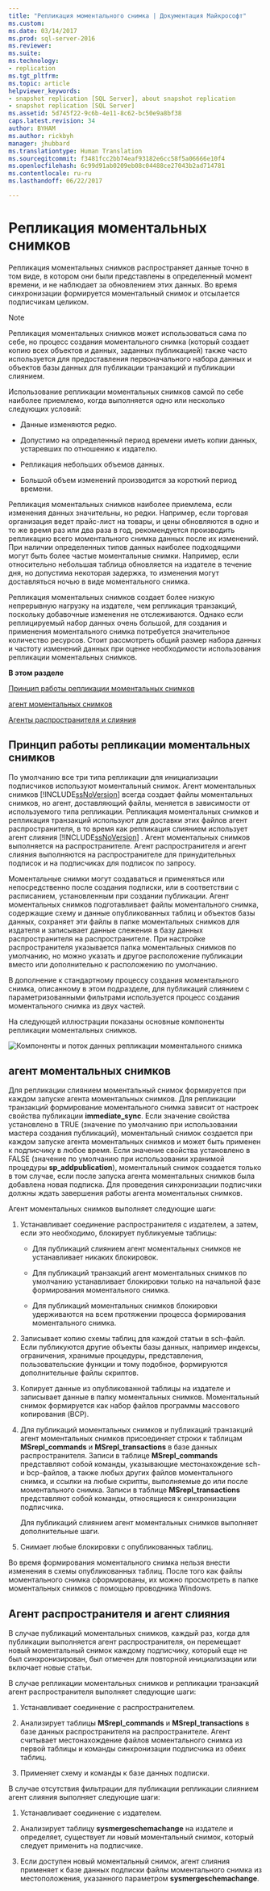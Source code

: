 ```yaml
---
title: "Репликация моментального снимка | Документация Майкрософт"
ms.custom: 
ms.date: 03/14/2017
ms.prod: sql-server-2016
ms.reviewer: 
ms.suite: 
ms.technology:
- replication
ms.tgt_pltfrm: 
ms.topic: article
helpviewer_keywords:
- snapshot replication [SQL Server], about snapshot replication
- snapshot replication [SQL Server]
ms.assetid: 5d745f22-9c6b-4e11-8c62-bc50e9a8bf38
caps.latest.revision: 34
author: BYHAM
ms.author: rickbyh
manager: jhubbard
ms.translationtype: Human Translation
ms.sourcegitcommit: f3481fcc2bb74eaf93182e6cc58f5a06666e10f4
ms.openlocfilehash: 6c99d91ab0209eb08c04488ce27043b2ad714781
ms.contentlocale: ru-ru
ms.lasthandoff: 06/22/2017

---
```

# <a name="snapshot-replication"></a>Репликация моментальных снимков
  Репликация моментальных снимков распространяет данные точно в том виде, в котором они были представлены в определенный момент времени, и не наблюдает за обновлением этих данных. Во время синхронизации формируется моментальный снимок и отсылается подписчикам целиком.  
  
> [!NOTE]  
>  Репликация моментальных снимков может использоваться сама по себе, но процесс создания моментального снимка (который создает копию всех объектов и данных, заданных публикацией) также часто используется для предоставления первоначального набора данных и объектов базы данных для публикации транзакций и публикации слиянием.  
  
 Использование репликации моментальных снимков самой по себе наиболее приемлемо, когда выполняется одно или несколько следующих условий:  
  
-   Данные изменяются редко.  
  
-   Допустимо на определенный период времени иметь копии данных, устаревших по отношению к издателю.  
  
-   Репликация небольших объемов данных.  
  
-   Большой объем изменений производится за короткий период времени.  
  
 Репликация моментальных снимков наиболее приемлема, если изменения данных значительны, но редки. Например, если торговая организация ведет прайс-лист на товары, и цены обновляются в одно и то же время раз или два раза в год, рекомендуется производить репликацию всего моментального снимка данных после их изменений. При наличии определенных типов данных наиболее подходящими могут быть более частые моментальные снимки. Например, если относительно небольшая таблица обновляется на издателе в течение дня, но допустима некоторая задержка, то изменения могут доставляться ночью в виде моментального снимка.  
  
 Репликация моментальных снимков создает более низкую непрерывную нагрузку на издателе, чем репликация транзакций, поскольку добавочные изменения не отслеживаются. Однако если реплицируемый набор данных очень большой, для создания и применения моментального снимка потребуется значительное количество ресурсов. Стоит рассмотреть общий размер набора данных и частоту изменений данных при оценке необходимости использования репликации моментальных снимков.  
  
 **В этом разделе**  
  
 [Принцип работы репликации моментальных снимков](#HowWorks)  
  
 [агент моментальных снимков](#SnapshotAgent)  
  
 [Агенты распространителя и слияния](#DistAgent)  
  
##  <a name="HowWorks"></a> Принцип работы репликации моментальных снимков  
 По умолчанию все три типа репликации для инициализации подписчиков используют моментальный снимок. Агент моментальных снимков [!INCLUDE[ssNoVersion](../../includes/ssnoversion-md.md)] всегда создает файлы моментальных снимков, но агент, доставляющий файлы, меняется в зависимости от используемого типа репликации. Репликация моментальных снимков и репликация транзакций используют для доставки этих файлов агент распространителя, в то время как репликация слиянием использует агент слияния [!INCLUDE[ssNoVersion](../../includes/ssnoversion-md.md)] . Агент моментальных снимков выполняется на распространителе. Агент распространителя и агент слияния выполняются на распространителе для принудительных подписок и на подписчиках для подписок по запросу.  
  
 Моментальные снимки могут создаваться и применяться или непосредственно после создания подписки, или в соответствии с расписанием, установленным при создании публикации. Агент моментальных снимков подготавливает файлы моментального снимка, содержащие схему и данные опубликованных таблиц и объектов базы данных, сохраняет эти файлы в папке моментальных снимков для издателя и записывает данные слежения в базу данных распространителя на распространителе. При настройке распространителя указывается папка моментальных снимков по умолчанию, но можно указать и другое расположение публикации вместо или дополнительно к расположению по умолчанию.  
  
 В дополнение к стандартному процессу создания моментального снимка, описанному в этом подразделе, для публикаций слиянием с параметризованными фильтрами используется процесс создания моментального снимка из двух частей.  
  
 На следующей иллюстрации показаны основные компоненты репликации моментальных снимков.  
  
 ![Компоненты и поток данных репликации моментального снимка](../../relational-databases/replication/media/snapshot.gif "Компоненты и поток данных репликации моментального снимка")  
  
##  <a name="SnapshotAgent"></a> агент моментальных снимков  
 Для репликации слиянием моментальный снимок формируется при каждом запуске агента моментальных снимков. Для репликации транзакций формирование моментального снимка зависит от настроек свойства публикации **immediate_sync**. Если значение свойства установлено в TRUE (значение по умолчанию при использовании мастера создания публикаций), моментальный снимок создается при каждом запуске агента моментальных снимков и может быть применен к подписчику в любое время. Если значение свойства установлено в FALSE (значение по умолчанию при использовании хранимой процедуры **sp_addpublication**), моментальный снимок создается только в том случае, если после запуска агента моментальных снимков была добавлена новая подписка. Для проведения синхронизации подписчики должны ждать завершения работы агента моментальных снимков.  
  
 Агент моментальных снимков выполняет следующие шаги:  
  
1.  Устанавливает соединение распространителя с издателем, а затем, если это необходимо, блокирует публикуемые таблицы:  
  
    -   Для публикаций слиянием агент моментальных снимков не устанавливает никаких блокировок.  
  
    -   Для публикаций транзакций агент моментальных снимков по умолчанию устанавливает блокировки только на начальной фазе формирования моментального снимка.  
  
    -   Для публикаций моментальных снимков блокировки удерживаются на всем протяжении процесса формирования моментального снимка.  
  
2.  Записывает копию схемы таблиц для каждой статьи в sch-файл. Если публикуются другие объекты базы данных, например индексы, ограничения, хранимые процедуры, представления, пользовательские функции и тому подобное, формируются дополнительные файлы скриптов.  
  
3.  Копирует данные из опубликованной таблицы на издателе и записывает данные в папку моментальных снимков. Моментальный снимок формируется как набор файлов программы массового копирования (BCP).  
  
4.  Для публикаций моментальных снимков и публикаций транзакций агент моментальных снимков присоединяет строки к таблицам **MSrepl_commands** и **MSrepl_transactions** в базе данных распространителя. Записи в таблице **MSrepl_commands** представляют собой команды, указывающие местонахождение sch- и bcp-файлов, а также любых других файлов моментального снимка, и ссылки на любые скрипты, выполняемые до или после моментального снимка. Записи в таблице **MSrepl_transactions** представляют собой команды, относящиеся к синхронизации подписчика.  
  
     Для публикаций слиянием агент моментальных снимков выполняет дополнительные шаги.  
  
5.  Снимает любые блокировки с опубликованных таблиц.  
  
 Во время формирования моментального снимка нельзя внести изменения в схемы опубликованных таблиц. После того как файлы моментального снимка сформированы, их можно просмотреть в папке моментальных снимков с помощью проводника Windows.  
  
##  <a name="DistAgent"></a> Агент распространителя и агент слияния  
 В случае публикаций моментальных снимков, каждый раз, когда для публикации выполняется агент распространителя, он перемещает новый моментальный снимок каждому подписчику, который еще не был синхронизирован, был отмечен для повторной инициализации или включает новые статьи.  
  
 В случае репликации моментальных снимков и репликации транзакций агент распространителя выполняет следующие шаги:  
  
1.  Устанавливает соединение с распространителем.  
  
2.  Анализирует таблицы **MSrepl_commands** и **MSrepl_transactions** в базе данных распространителя на распространителе. Агент считывает местонахождение файлов моментального снимка из первой таблицы и команды синхронизации подписчика из обеих таблиц.  
  
3.  Применяет схему и команды к базе данных подписки.  
  
 В случае отсутствия фильтрации для публикации репликации слиянием агент слияния выполняет следующие шаги:  
  
1.  Устанавливает соединение с издателем.  
  
2.  Анализирует таблицу **sysmergeschemachange** на издателе и определяет, существует ли новый моментальный снимок, который следует применить на подписчике.  
  
3.  Если доступен новый моментальный снимок, агент слияния применяет к базе данных подписки файлы моментального снимка из местоположения, указанного параметром **sysmergeschemachange**.  
  
  
